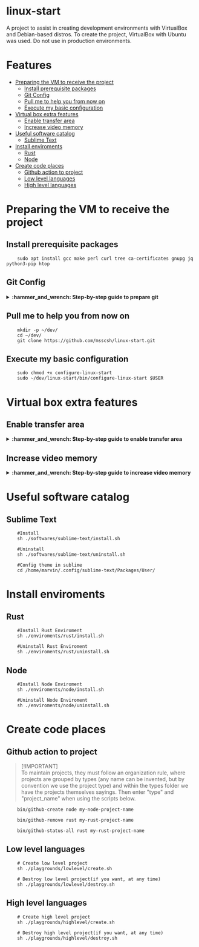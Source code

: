 # linux-start
A project to assist in creating development environments with VirtualBox and Debian-based distros. To create the project, VirtualBox with Ubuntu was used. Do not use in production environments.

# Features <!-- omit in toc -->

- [Preparing the VM to receive the project](#preparing-the-vm-to-receive-the-project)
    - [Install prerequisite packages](#install-prerequisite-packages)
    - [Git Config](#git-config)
    - [Pull me to help you from now on](#pull-me-to-help-you-from-now-on)
    - [Execute my basic configuration](#execute-my-basic-configuration)
- [Virtual box extra features](#virtual-box-extra-features)
    - [Enable transfer area](#enable-transfer-area)
    - [Increase video memory](#increase-video-memory)
- [Useful software catalog](#useful-software-catalog)
    - [Sublime Text](#sublime-text)
- [Install enviroments](#install-enviroments)
    - [Rust](#rust)
    - [Node](#node)
- [Create code places](#create-code-places)
    - [Github action to project](#github-action-to-project)
    - [Low level languages](#low-level-languages)
    - [High level languages](#high-level-languages)

# Preparing the VM to receive the project
## Install prerequisite packages
```
    sudo apt install gcc make perl curl tree ca-certificates gnupg jq python3-pip htop
```

## Git Config

<details>
 <summary><b>:hammer_and_wrench: Step-by-step guide to prepare git</b></summary>

1.  Installing
```
    sudo apt install git
```
2.  Config git user
```
    git config --global user.email "email@email.com"
    git config --global user.name "username"
```
3.  Generate GPG key for signed commits
```
    gpg --default-new-key-algo rsa4096 --gen-key
    gpg --list-secret-keys --keyid-format=long
    gpg --armor --export $GPP_ID_FROM_ABOVE_COMMAND
```
4.  Bind your public key to your github account  
```
    xdg-open https://github.com/settings/gpg/new
```
5. Automatically adding signatures to commits
```
    git config --global commit.gpgSign true
```

</details>

## Pull me to help you from now on
```
    mkdir -p ~/dev/
    cd ~/dev/
    git clone https://github.com/msscsh/linux-start.git
```
## Execute my basic configuration
```
    sudo chmod +x configure-linux-start
    sudo ~/dev/linux-start/bin/configure-linux-start $USER
```

# Virtual box extra features
## Enable transfer area
<details>
 <summary><b>:hammer_and_wrench: Step-by-step guide to enable transfer area</b></summary>

1.  start the VM.
2.  devices > Insert Guest Additions CD Image
3.  reboot guest
4.  navigate to VBox folder:  
```
    cd /media/$USER/VBox_GAs_*
```
5.  execute VBox script: 
```
    sudo sh VBoxLinuxAdditions.run
```
6.  devices > Shared Clipboard > Bidirectional
7.  reboot guest

</details>

## Increase video memory
<details>
 <summary><b>:hammer_and_wrench: Step-by-step guide to increase video memory</b></summary>

1.  with the the VM stoped.
2.  configuration > Monitor
3.  increase video memory (the higher the value, the higher the possible resolution)
4.  start the VM
5.  press, "host key" + "f"

</details>


# Useful software catalog
## Sublime Text
```
    #Install
    sh ./softwares/sublime-text/install.sh

    #Uninstall
    sh ./softwares/sublime-text/uninstall.sh

    #Config theme in sublime
    cd /home/marvin/.config/sublime-text/Packages/User/
```


# Install enviroments
## Rust
```
    #Install Rust Enviroment
    sh ./enviroments/rust/install.sh

    #Uninstall Rust Enviroment
    sh ./enviroments/rust/uninstall.sh
```

## Node
```
    #Install Node Enviroment
    sh ./enviroments/node/install.sh

    #Uninstall Node Enviroment
    sh ./enviroments/node/uninstall.sh
```


# Create code places
## Github action to project
> [!IMPORTANT]\
> To maintain projects, they must follow an organization rule, where projects are grouped by types (any name can be invented, but by convention we use the project type) and within the types folder we have the projects themselves sayings. Then enter "type" and "project_name" when using the scripts below.
```
    bin/github-create node my-node-project-name
```
```
    bin/github-remove rust my-rust-project-name
```
```
    bin/github-status-all rust my-rust-project-name
```

## Low level languages
```
    # Create low level project
    sh ./playgrounds/lowlevel/create.sh
```
```
    # Destroy low level project(if you want, at any time)
    sh ./playgrounds/lowlevel/destroy.sh
```

## High level languages
```
    # Create high level project
    sh ./playgrounds/highlevel/create.sh
```
```
    # Destroy high level project(if you want, at any time)
    sh ./playgrounds/highlevel/destroy.sh
```
